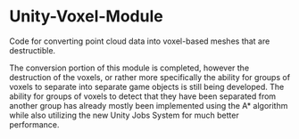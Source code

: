 # Unity-Voxel-Module
Code for converting point cloud data into voxel-based meshes that are destructible.

The conversion portion of this module is completed, however the destruction of the voxels, or rather more specifically the ability for groups of voxels to separate into separate game objects is still being developed. The ability for groups of voxels to detect that they have been separated from another group has already mostly been implemented using the A* algorithm while also utilizing the new Unity Jobs System for much better performance.
